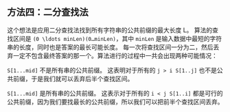 ## 方法四：二分查找法
这个想法是应用二分查找法找到所有字符串的公共前缀的最大长度 L。 算法的查找区间是 `(0 \ldots minLen)(0…minLen)`，其中 `minLen` 是输入数据中最短的字符串的长度，同时也是答案的最长可能长度。 每一次将查找区间一分为二，然后丢弃一定不包含最终答案的那一个。算法进行的过程中一共会出现两种可能情况：

`S[1...mid]` 不是所有串的公共前缀。 这表明对于所有的 `j > i S[1..j]` 也不是公共前缀，于是我们就可以丢弃后半个查找区间。

`S[1...mid]` 是所有串的公共前缀。 这表示对于所有的 `i < j S[1..i]` 都是可行的公共前缀，因为我们要找最长的公共前缀，所以我们可以把前半个查找区间丢弃。

